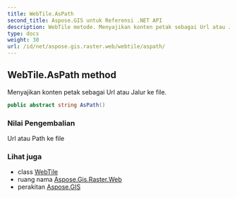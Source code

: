 ```yaml
---
title: WebTile.AsPath
second_title: Aspose.GIS untuk Referensi .NET API
description: WebTile metode. Menyajikan konten petak sebagai Url atau Jalur ke file.
type: docs
weight: 30
url: /id/net/aspose.gis.raster.web/webtile/aspath/
---
```

## WebTile.AsPath method

Menyajikan konten petak sebagai Url atau Jalur ke file.

```csharp
public abstract string AsPath()
```

### Nilai Pengembalian

Url atau Path ke file

### Lihat juga

* class [WebTile](../)
* ruang nama [Aspose.Gis.Raster.Web](../../webtile/)
* perakitan [Aspose.GIS](../../../)



